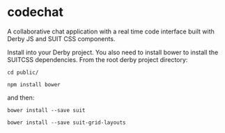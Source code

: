 # codechat

A collaborative chat application with a real time code interface built with Derby JS and SUIT CSS components.

Install into your Derby project. You also need to install bower to install the SUITCSS dependencies. From the root derby project directory:

```
cd public/

npm install bower
```

and then:

```
bower install --save suit

bower install --save suit-grid-layouts
```
